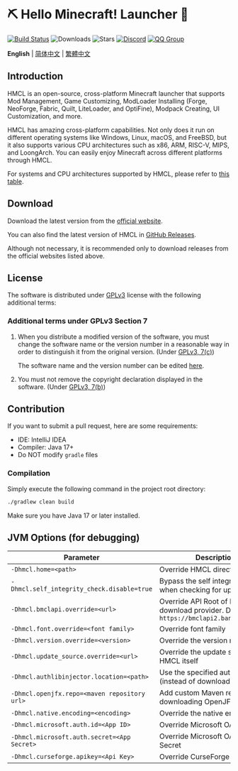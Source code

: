 # ⛏ Hello Minecraft! Launcher 💎

[![Build Status](https://ci.huangyuhui.net/job/HMCL/badge/icon?.svg)](https://ci.huangyuhui.net/job/HMCL)
![Downloads](https://img.shields.io/github/downloads/HMCL-dev/HMCL/total?style=flat)
![Stars](https://img.shields.io/github/stars/HMCL-dev/HMCL?style=flat)
[![Discord](https://img.shields.io/discord/995291757799538688.svg?label=&logo=discord&logoColor=ffffff&color=7389D8&labelColor=6A7EC2)](https://discord.gg/jVvC7HfM6U)
[![QQ Group](https://img.shields.io/badge/QQ-HMCL-bright?label=&logo=qq&logoColor=ffffff&color=1EBAFC&labelColor=1DB0EF&logoSize=auto)](https://docs.hmcl.net/groups.html)

**English** | [简体中文](README_zh.md) | [繁體中文](README_zh_Hant.md)

## Introduction

HMCL is an open-source, cross-platform Minecraft launcher that supports Mod Management, Game Customizing, ModLoader Installing (Forge, NeoForge, Fabric, Quilt, LiteLoader, and OptiFine), Modpack Creating, UI Customization, and more.

HMCL has amazing cross-platform capabilities. Not only does it run on different operating systems like Windows, Linux, macOS, and FreeBSD, but it also supports various CPU architectures such as x86, ARM, RISC-V, MIPS, and LoongArch. You can easily enjoy Minecraft across different platforms through HMCL.

For systems and CPU architectures supported by HMCL, please refer to [this table](docs/PLATFORM.md).

## Download

Download the latest version from the [official website](https://hmcl.huangyuhui.net/download).

You can also find the latest version of HMCL in [GitHub Releases](https://github.com/HMCL-dev/HMCL/releases).

Although not necessary, it is recommended only to download releases from the official websites listed above.

## License

The software is distributed under [GPLv3](https://www.gnu.org/licenses/gpl-3.0.html) license with the following additional terms:

### Additional terms under GPLv3 Section 7

1. When you distribute a modified version of the software, you must change the software name or the version number in a reasonable way in order to distinguish it from the original version. (Under [GPLv3, 7(c)](https://github.com/HMCL-dev/HMCL/blob/11820e31a85d8989e41d97476712b07e7094b190/LICENSE#L372-L374))

   The software name and the version number can be edited [here](https://github.com/HMCL-dev/HMCL/blob/javafx/HMCL/src/main/java/org/jackhuang/hmcl/Metadata.java#L33-L35).

2. You must not remove the copyright declaration displayed in the software. (Under [GPLv3, 7(b)](https://github.com/HMCL-dev/HMCL/blob/11820e31a85d8989e41d97476712b07e7094b190/LICENSE#L368-L370))

## Contribution

If you want to submit a pull request, here are some requirements:

* IDE: IntelliJ IDEA
* Compiler: Java 17+
* Do NOT modify `gradle` files

### Compilation

Simply execute the following command in the project root directory:

```bash
./gradlew clean build
```

Make sure you have Java 17 or later installed.

## JVM Options (for debugging)

| Parameter                                    | Description                                                                                   |
| -------------------------------------------- | --------------------------------------------------------------------------------------------- |
| `-Dhmcl.home=<path>`                         | Override HMCL directory                                                                       |
| `-Dhmcl.self_integrity_check.disable=true`   | Bypass the self integrity check when checking for updates                                     |
| `-Dhmcl.bmclapi.override=<url>`              | Override API Root of BMCLAPI download provider. Defaults to `https://bmclapi2.bangbang93.com` |
| `-Dhmcl.font.override=<font family>`         | Override font family                                                                          |
| `-Dhmcl.version.override=<version>`          | Override the version number                                                                   |
| `-Dhmcl.update_source.override=<url>`        | Override the update source for HMCL itself                                                    |
| `-Dhmcl.authlibinjector.location=<path>`     | Use the specified authlib-injector (instead of downloading one)                               |
| `-Dhmcl.openjfx.repo=<maven repository url>` | Add custom Maven repository for downloading OpenJFX                                           |
| `-Dhmcl.native.encoding=<encoding>`          | Override the native encoding                                                                  |
| `-Dhmcl.microsoft.auth.id=<App ID>`          | Override Microsoft OAuth App ID                                                               |
| `-Dhmcl.microsoft.auth.secret=<App Secret>`  | Override Microsoft OAuth App Secret                                                           |
| `-Dhmcl.curseforge.apikey=<Api Key>`         | Override CurseForge API Key                                                                   |
